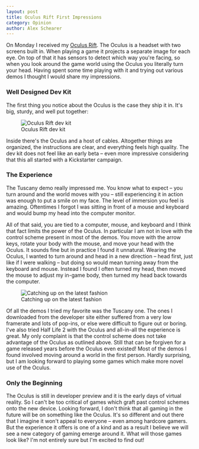 ```yaml
---
layout: post
title: Oculus Rift First Impressions
category: Opinion
author: Alex Schearer
---
```


On Monday I received my [Oculus Rift](http://oculusvr.com/). 
The Oculus is a headset with two screens built in. When playing a game it projects a separate 
image for each eye. On top of that it has sensors to detect which way you're facing, so when 
you look around the game world using the Oculus you literally turn your head. Having spent 
some time playing with it and trying out various demos I thought I would share my impressions.

### Well Designed Dev Kit
The first thing you notice about the Oculus is the case they ship it in. It's big, sturdy, 
and well put together:

<figure>
    <img src="{{site.url}}/img/posts/2013-05-29-Oculus Rift First Impressions/oculus-rift-dev-kit.thumb.jpg" alt="Oculus Rift dev kit" />
    <figcaption>Oculus Rift dev kit</figcaption>
</figure>

Inside there's the Oculus and a host of cables. Altogether things are organized, the 
instructions are clear, and everything feels high quality. The dev kit does not feel like an 
early beta &ndash; even more impressive considering that this all started with a Kickstarter 
campaign.

### The Experience

The Tuscany demo really impressed me. You know what to expect &ndash; you turn around and the 
world moves with you &ndash; still experiencing it in action was enough to put a smile on my 
face. The level of immersion you feel is amazing. Oftentimes I forgot I was sitting in front 
of a mouse and keyboard and would bump my head into the computer monitor.

All of that said, you are tied to a computer, mouse, and keyboard and I think that fact limits 
the power of the Oculus. In particular I am not in love with the control scheme present in 
most of the demos. You move with the arrow keys, rotate your body with the mouse, and move 
your head with the Oculus. It sounds fine but in practice I found it unnatural. Wearing the 
Oculus, I wanted to turn around and head in a new direction &ndash; head first, just like if 
I were walking &ndash; but doing so would mean turning away from the keyboard and mouse. 
Instead I found I often turned my head, then moved the mouse to adjust my in-game body, then 
turned my head back towards the computer.

<figure>
    <img src="{{site.url}}/img/posts/2013-05-29-Oculus Rift First Impressions/oculus-fashion.thumb.jpg" alt="Catching up on the latest fashion" />
    <figcaption>Catching up on the latest fashion</figcaption>
</figure>

Of all the demos I tried my favorite was the Tuscany one. The ones I downloaded from the 
developer site either suffered from a very low framerate and lots of pop-ins, or else were 
difficult to figure out or boring. I've also tried Half Life 2 with the Oculus and all-in-all 
the experience is great. My only complaint is that the control scheme does not take advantage 
of the Oculus as outlined above. Still that can be forgiven for a game released years before 
the Oculus even existed! Most of the demos I found involved moving around a world in the first 
person. Hardly surprising, but I am looking forward to playing some games which make more novel 
use of the Oculus.

### Only the Beginning

The Oculus is still in developer preview and it is the early days of virtual reality. So I 
can't be too critical of games which graft past control schemes onto the new device. Looking 
forward, I don't think that all gaming in the future will be on something like the Oculus. 
It's so different and out there that I imagine it won't appeal to everyone &ndash; even among 
hardcore gamers. But the experience it offers is one of a kind and as a result I believe we 
will see a new category of gaming emerge around it. What will those games look like? I'm not 
entirely sure but I'm excited to find out!